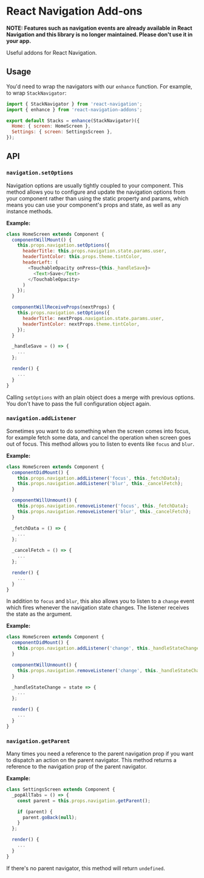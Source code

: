 React Navigation Add-ons
========================

**NOTE: Features such as navigation events are already available in React Navigation and this library is no longer maintained. Please don't use it in your app.**

Useful addons for React Navigation.

## Usage

You'd need to wrap the navigators with our `enhance` function. For example, to wrap `StackNavigator`:

```js
import { StackNavigator } from 'react-navigation';
import { enhance } from 'react-navigation-addons';

export default Stacks = enhance(StackNavigator)({
  Home: { screen: HomeScreen },
  Settings: { screen: SettingsScreen },
});
```

## API

### `navigation.setOptions`

Navigation options are usually tightly coupled to your component. This method allows you to configure and update the navigation options from your component rather than using the static property and params, which means you can use your component's props and state, as well as any instance methods.

**Example:**

```js
class HomeScreen extends Component {
  componentWillMount() {
    this.props.navigation.setOptions({
      headerTitle: this.props.navigation.state.params.user,
      headerTintColor: this.props.theme.tintColor,
      headerLeft: (
        <TouchableOpacity onPress={this._handleSave}>
          <Text>Save</Text>
        </TouchableOpacity>
      )
    });
  }

  componentWillReceiveProps(nextProps) {
    this.props.navigation.setOptions({
      headerTitle: nextProps.navigation.state.params.user,
      headerTintColor: nextProps.theme.tintColor,
    });
  }

  _handleSave = () => {
    ...
  };

  render() {
    ...
  }
}
```

Calling `setOptions` with an plain object does a merge with previous options. You don't have to pass the full configuration object again.

### `navigation.addListener`

Sometimes you want to do something when the screen comes into focus, for example fetch some data, and cancel the operation when screen goes out of focus. This method allows you to listen to events like `focus` and `blur`.

**Example:**

```js
class HomeScreen extends Component {
  componentDidMount() {
    this.props.navigation.addListener('focus', this._fetchData);
    this.props.navigation.addListener('blur', this._cancelFetch);
  }

  componentWillUnmount() {
    this.props.navigation.removeListener('focus', this._fetchData);
    this.props.navigation.removeListener('blur', this._cancelFetch);
  }

  _fetchData = () => {
    ...
  };

  _cancelFetch = () => {
    ...
  };

  render() {
    ...
  }
}
```

In addition to `focus` and `blur`, this also allows you to listen to a `change` event which fires whenever the navigation state changes. The listener receives the state as the argument.

**Example:**

```js
class HomeScreen extends Component {
  componentDidMount() {
    this.props.navigation.addListener('change', this._handleStateChange);
  }

  componentWillUnmount() {
    this.props.navigation.removeListener('change', this._handleStateChange);
  }

  _handleStateChange = state => {
    ...
  };

  render() {
    ...
  }
}
```

### `navigation.getParent`

Many times you need a reference to the parent navigation prop if you want to dispatch an action on the parent navigator. This method returns a reference to the navigation prop of the parent navigator.

**Example:**

```js
class SettingsScreen extends Component {
  _popAllTabs = () => {
    const parent = this.props.navigation.getParent();

    if (parent) {
      parent.goBack(null);
    }
  };

  render() {
    ...
  }
}
```

If there's no parent navigator, this method will return `undefined`.
